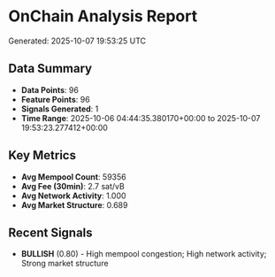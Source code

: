 # OnChain Analysis Report
Generated: 2025-10-07 19:53:25 UTC

## Data Summary
- **Data Points**: 96
- **Feature Points**: 96
- **Signals Generated**: 1
- **Time Range**: 2025-10-06 04:44:35.380170+00:00 to 2025-10-07 19:53:23.277412+00:00

## Key Metrics
- **Avg Mempool Count**: 59356
- **Avg Fee (30min)**: 2.7 sat/vB
- **Avg Network Activity**: 1.000
- **Avg Market Structure**: 0.689

## Recent Signals
- **BULLISH** (0.80) - High mempool congestion; High network activity; Strong market structure
